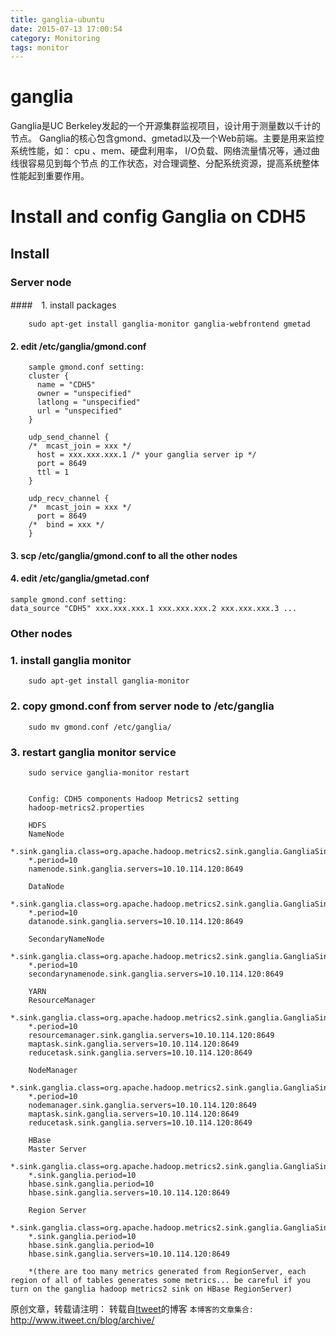 ```yaml
---
title: ganglia-ubuntu
date: 2015-07-13 17:00:54
category: Monitoring
tags: monitor
---
```


# ganglia 
   Ganglia是UC Berkeley发起的一个开源集群监视项目，设计用于测量数以千计的节点。
   Ganglia的核心包含gmond、gmetad以及一个Web前端。主要是用来监控系统性能，如：
   cpu 、mem、硬盘利用率， I/O负载、网络流量情况等，通过曲线很容易见到每个节点
   的工作状态，对合理调整、分配系统资源，提高系统整体性能起到重要作用。

# Install and config Ganglia on CDH5
## Install

### Server node

####　1. install packages
```
	sudo apt-get install ganglia-monitor ganglia-webfrontend gmetad
```

#### 2. edit /etc/ganglia/gmond.conf
```
	sample gmond.conf setting:
	cluster {
	  name = "CDH5"
	  owner = "unspecified"
	  latlong = "unspecified"
	  url = "unspecified"
	}

	udp_send_channel {
	/*  mcast_join = xxx */
	  host = xxx.xxx.xxx.1 /* your ganglia server ip */
	  port = 8649
	  ttl = 1
	}

	udp_recv_channel {
	/*  mcast_join = xxx */
	  port = 8649
	/*  bind = xxx */
	}
```
	
#### 3. scp /etc/ganglia/gmond.conf to all the other nodes

#### 4. edit /etc/ganglia/gmetad.conf
	
	sample gmond.conf setting:
	data_source "CDH5" xxx.xxx.xxx.1 xxx.xxx.xxx.2 xxx.xxx.xxx.3 ...


### Other nodes

### 1. install ganglia monitor
```	
	sudo apt-get install ganglia-monitor
```

### 2. copy gmond.conf from server node to /etc/ganglia
```	
	sudo mv gmond.conf /etc/ganglia/
```

### 3. restart ganglia monitor service
```	
	sudo service ganglia-monitor restart


	Config: CDH5 components Hadoop Metrics2 setting
	hadoop-metrics2.properties

	HDFS
	NameNode
	*.sink.ganglia.class=org.apache.hadoop.metrics2.sink.ganglia.GangliaSink31
	*.period=10
	namenode.sink.ganglia.servers=10.10.114.120:8649

	DataNode
	*.sink.ganglia.class=org.apache.hadoop.metrics2.sink.ganglia.GangliaSink31
	*.period=10
	datanode.sink.ganglia.servers=10.10.114.120:8649

	SecondaryNameNode
	*.sink.ganglia.class=org.apache.hadoop.metrics2.sink.ganglia.GangliaSink31
	*.period=10
	secondarynamenode.sink.ganglia.servers=10.10.114.120:8649

	YARN
	ResourceManager
	*.sink.ganglia.class=org.apache.hadoop.metrics2.sink.ganglia.GangliaSink31
	*.period=10
	resourcemanager.sink.ganglia.servers=10.10.114.120:8649
	maptask.sink.ganglia.servers=10.10.114.120:8649 
	reducetask.sink.ganglia.servers=10.10.114.120:8649

	NodeManager
	*.sink.ganglia.class=org.apache.hadoop.metrics2.sink.ganglia.GangliaSink31
	*.period=10
	nodemanager.sink.ganglia.servers=10.10.114.120:8649
	maptask.sink.ganglia.servers=10.10.114.120:8649 
	reducetask.sink.ganglia.servers=10.10.114.120:8649

	HBase
	Master Server
	*.sink.ganglia.class=org.apache.hadoop.metrics2.sink.ganglia.GangliaSink31
	*.sink.ganglia.period=10
	hbase.sink.ganglia.period=10
	hbase.sink.ganglia.servers=10.10.114.120:8649

	Region Server
	*.sink.ganglia.class=org.apache.hadoop.metrics2.sink.ganglia.GangliaSink31
	*.sink.ganglia.period=10
	hbase.sink.ganglia.period=10
	hbase.sink.ganglia.servers=10.10.114.120:8649

	*(there are too many metrics generated from RegionServer, each region of all of tables generates some metrics... be careful if you turn on the ganglia hadoop metrics2 sink on HBase RegionServer)
```

原创文章，转载请注明： 转载自[Itweet](http://www.itweet.cn)的博客
`本博客的文章集合:` http://www.itweet.cn/blog/archive/